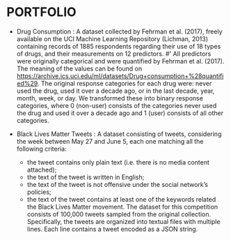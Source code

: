 # PORTFOLIO 

- Drug Consumption : A dataset collected by Fehrman et al. (2017), freely available on the UCI Machine Learning Repository (Lichman, 2013) containing records of 1885 respondents regarding their use of 18 types of drugs, and their measurements on 12 predictors. #' All predictors were originally categorical and were quantified by Fehrman et al. (2017). The meaning of the values can be found on https://archive.ics.uci.edu/ml/datasets/Drug+consumption+%28quantified%29. The original response categories for each drug were: never used the drug, used it over a decade ago, or in the last decade, year, month, week, or day. We transformed these into binary response categories, where 0 (non-user) consists of the categories never used the drug and used it over a decade ago and 1 (user) consists of all other categories.

- Black Lives Matter Tweets : A dataset consisting of tweets, considering the week between May 27 and June 5, each one matching all the following criteria:
  - the tweet contains only plain text (i.e. there is no media content attached);
  - the text of the tweet is written in English;
  - the text of the tweet is not offensive under the social network’s policies;
  - the text of the tweet contains at least one of the keywords related the Black Lives Matter movement.
The dataset for this competition consists of 100,000 tweets sampled from the original collection. Specifically, the tweets are organized into textual files with multiple lines. Each line contains a tweet encoded as a JSON string. 



